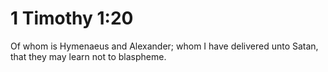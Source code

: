 # 1 Timothy 1:20

Of whom is Hymenaeus and Alexander; whom I have delivered unto Satan, that they may learn not to blaspheme.